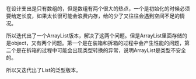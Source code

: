 在设计支出是只有数组的，但是数组有两个很大的热点，一个是初始化的时候必须要给定长度，如果太长很可能会浪费内存，给的少了又往往会遇到空间不足的情况。

所以迭代出了一个ArrayList版本，解决了这两个问题。但是ArrayList里面存储的是object，又有两个问题。第一个是在装箱和拆箱的过程中会产生性能的问题，第二个是在拆箱的过程中可能会出现类型转换的异常，说明ArrayList是类型不安全的。

所以又迭代出了List的泛型版本。
